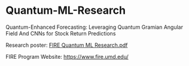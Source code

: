 # Quantum-ML-Research
Quantum-Enhanced Forecasting: Leveraging Quantum Gramian Angular Field And CNNs for Stock Return Predictions

Research poster:
[FIRE Quantum ML Research.pdf](https://github.com/user-attachments/files/16353789/FIRE.Quantum.ML.Research.pdf)

FIRE Program Website: https://www.fire.umd.edu/

